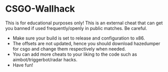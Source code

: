 # CSGO-Wallhack

This is for educational purposes only! This is an external cheat that can get you banned if used frequently/openly in public matches. Be careful.

- Make sure your build is set to release and configuration to x86. 
- The offsets are not updated, hence you should download hazedumper for csgo and change them respectively when needed.
- You can add more cheats to your liking to the code such as aimbot/triggerbot/radar hacks.
- Have fun!
